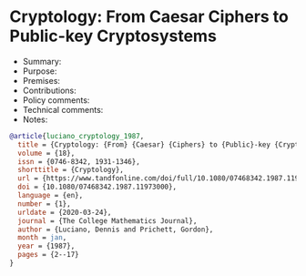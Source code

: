 # Cryptology: From Caesar Ciphers to Public-key Cryptosystems

- Summary:
- Purpose:
- Premises:
- Contributions:
- Policy comments:
- Technical comments:
- Notes:

```bib
@article{luciano_cryptology_1987,
  title = {Cryptology: {From} {Caesar} {Ciphers} to {Public}-key {Cryptosystems}},
  volume = {18},
  issn = {0746-8342, 1931-1346},
  shorttitle = {Cryptology},
  url = {https://www.tandfonline.com/doi/full/10.1080/07468342.1987.11973000},
  doi = {10.1080/07468342.1987.11973000},
  language = {en},
  number = {1},
  urldate = {2020-03-24},
  journal = {The College Mathematics Journal},
  author = {Luciano, Dennis and Prichett, Gordon},
  month = jan,
  year = {1987},
  pages = {2--17}
}
```
